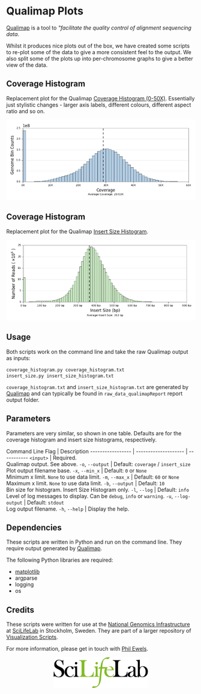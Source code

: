 # Qualimap Plots

[Qualimap](http://qualimap.bioinfo.cipf.es/) is a tool to
_"facilitate the quality control of alignment sequencing data_.

Whilst it produces nice plots out of the box, we have created some scripts
to re-plot some of the data to give a more consistent feel to the output.
We also split some of the plots up into per-chromosome graphs to give
a better view of the data.

## Coverage Histogram
Replacement plot for the Qualimap
[Coverage Histogram (0-50X)](http://kokonech.github.io/qualimap/HG00096.chr20_bamqc/images_qualimapReport/genome_coverage_0to50_histogram.png).
Essentially just stylistic changes - larger axis labels, different colours,
different aspect ratio and so on.

![Coverage Histogram](../examples/qualimap_coverage.png)

## Coverage Histogram
Replacement plot for the Qualimap
[Insert Size Histogram](http://kokonech.github.io/qualimap/HG00096.chr20_bamqc/images_qualimapReport/genome_insert_size_histogram.png).

![Insert Size Histogram](../examples/qualimap_insertsize.png)

## Usage
Both scripts work on the command line and take the raw Qualimap output as
inputs:

    coverage_histogram.py coverage_histogram.txt
    insert_size.py insert_size_histogram.txt

`coverage_histogram.txt` and `insert_size_histogram.txt` are generated
by [Qualimap](http://qualimap.bioinfo.cipf.es/) and can typically be found in
`raw_data_qualimapReport` report output folder.


## Parameters
Parameters are very similar, so shown in one table. Defaults are for the
coverage histogram and insert size histograms, respectively.

Command Line Flag | Description
----------------- | -------------------- | -----------
`<input>` | Required.<br>Qualimap output. See above.
`-o`, `--output` | Default: `coverage` / `insert_size`<br>Plot output filename base. 
`-x`, `--min_x` | Default: `0` or `None`<br>Minimum x limit. `None` to use data limit.
`-m`, `--max_x` | Default: `60` or `None`<br>Maximum x limit. `None` to use data limit.
`-b`, `--output` | Default: `10`<br>Bin size for histogram.  Insert Size Histogram only.
`-l`, `--log` | Default: `info`<br>Level of log messages to display. Can be `debug`, `info` or `warning`.
`-u`, `--log-output` | Default: `stdout`<br>Log output filename.
`-h`, `--help` | Display the help.

## Dependencies

These scripts are written in Python and run on the command line. They require
output generated by [Qualimap](http://qualimap.bioinfo.cipf.es/).

The following Python libraries are required:

* [matplotlib](http://matplotlib.org/)
* argparse
* logging
* os

## Credits
These scripts were written for use at the 
[National Genomics Infrastructure](https://portal.scilifelab.se/genomics/)
at [SciLifeLab](http://www.scilifelab.se/) in Stockholm, Sweden. They are 
part of a larger repository of
[Visualization Scripts](https://github.com/SciLifeLab/visualizations).

For more information, please get in touch with
[Phil Ewels](https://github.com/ewels).

<p align="center"><a href="http://www.scilifelab.se/" target="_blank"><img src="../examples/SciLifeLab_logo.png" title="SciLifeLab"></a></p>
